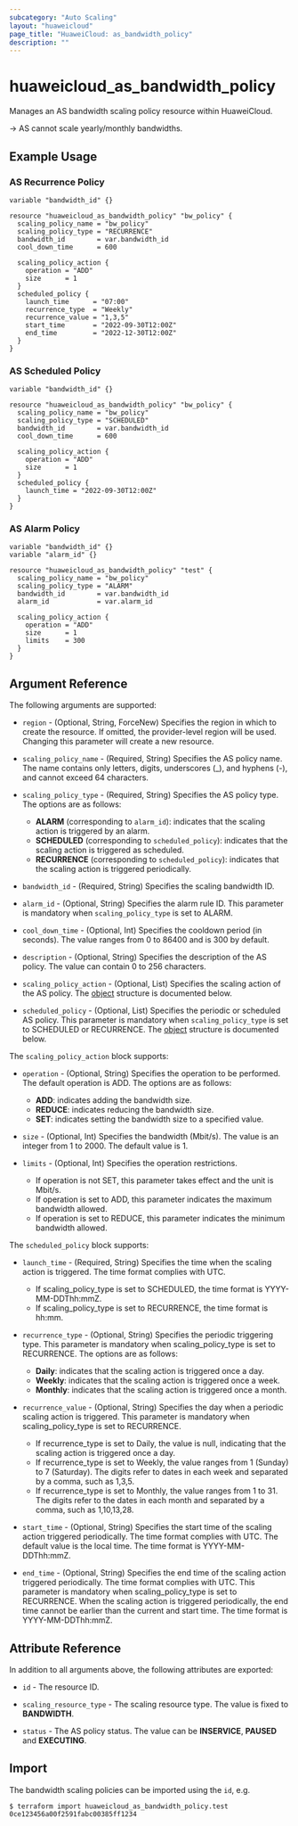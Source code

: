 ```yaml
---
subcategory: "Auto Scaling"
layout: "huaweicloud"
page_title: "HuaweiCloud: as_bandwidth_policy"
description: ""
---
```


# huaweicloud_as_bandwidth_policy

Manages an AS bandwidth scaling policy resource within HuaweiCloud.

-> AS cannot scale yearly/monthly bandwidths.

## Example Usage

### AS Recurrence Policy

```hcl
variable "bandwidth_id" {}

resource "huaweicloud_as_bandwidth_policy" "bw_policy" {
  scaling_policy_name = "bw_policy"
  scaling_policy_type = "RECURRENCE"
  bandwidth_id        = var.bandwidth_id
  cool_down_time      = 600

  scaling_policy_action {
    operation = "ADD"
    size      = 1
  }
  scheduled_policy {
    launch_time      = "07:00"
    recurrence_type  = "Weekly"
    recurrence_value = "1,3,5"
    start_time       = "2022-09-30T12:00Z"
    end_time         = "2022-12-30T12:00Z"
  }
}
```

### AS Scheduled Policy

```hcl
variable "bandwidth_id" {}

resource "huaweicloud_as_bandwidth_policy" "bw_policy" {
  scaling_policy_name = "bw_policy"
  scaling_policy_type = "SCHEDULED"
  bandwidth_id        = var.bandwidth_id
  cool_down_time      = 600

  scaling_policy_action {
    operation = "ADD"
    size      = 1
  }
  scheduled_policy {
    launch_time = "2022-09-30T12:00Z"
  }
}
```

### AS Alarm Policy

```hcl
variable "bandwidth_id" {}
variable "alarm_id" {}

resource "huaweicloud_as_bandwidth_policy" "test" {
  scaling_policy_name = "bw_policy"
  scaling_policy_type = "ALARM"
  bandwidth_id        = var.bandwidth_id
  alarm_id            = var.alarm_id

  scaling_policy_action {
    operation = "ADD"
    size      = 1
    limits    = 300
  }
}
```

## Argument Reference

The following arguments are supported:

* `region` - (Optional, String, ForceNew) Specifies the region in which to create the resource.
  If omitted, the provider-level region will be used. Changing this parameter will create a new resource.

* `scaling_policy_name` - (Required, String) Specifies the AS policy name.
  The name contains only letters, digits, underscores (_), and hyphens (-), and cannot exceed 64 characters.

* `scaling_policy_type` - (Required, String) Specifies the AS policy type. The options are as follows:
  - **ALARM** (corresponding to `alarm_id`): indicates that the scaling action is triggered by an alarm.
  - **SCHEDULED** (corresponding to `scheduled_policy`): indicates that the scaling action is triggered as scheduled.
  - **RECURRENCE** (corresponding to `scheduled_policy`): indicates that the scaling action is triggered periodically.

* `bandwidth_id` - (Required, String) Specifies the scaling bandwidth ID.

* `alarm_id` - (Optional, String) Specifies the alarm rule ID.
  This parameter is mandatory when `scaling_policy_type` is set to ALARM.

* `cool_down_time` - (Optional, Int) Specifies the cooldown period (in seconds).
  The value ranges from 0 to 86400 and is 300 by default.

* `description` - (Optional, String) Specifies the description of the AS policy.
  The value can contain 0 to 256 characters.

* `scaling_policy_action` - (Optional, List) Specifies the scaling action of the AS policy.
  The [object](#ASBandWidthPolicy_ScalingPolicyAction) structure is documented below.

* `scheduled_policy` - (Optional, List) Specifies the periodic or scheduled AS policy.
  This parameter is mandatory when `scaling_policy_type` is set to SCHEDULED or RECURRENCE.
  The [object](#ASBandWidthPolicy_ScheduledPolicy) structure is documented below.

<a name="ASBandWidthPolicy_ScalingPolicyAction"></a>
The `scaling_policy_action` block supports:

* `operation` - (Optional, String) Specifies the operation to be performed. The default operation is ADD.
  The options are as follows:
  - **ADD**: indicates adding the bandwidth size.
  - **REDUCE**: indicates reducing the bandwidth size.
  - **SET**: indicates setting the bandwidth size to a specified value.

* `size` - (Optional, Int) Specifies the bandwidth (Mbit/s).
  The value is an integer from 1 to 2000. The default value is 1.

* `limits` - (Optional, Int) Specifies the operation restrictions.
  - If operation is not SET, this parameter takes effect and the unit is Mbit/s.
  - If operation is set to ADD, this parameter indicates the maximum bandwidth allowed.
  - If operation is set to REDUCE, this parameter indicates the minimum bandwidth allowed.

<a name="ASBandWidthPolicy_ScheduledPolicy"></a>
The `scheduled_policy` block supports:

* `launch_time` - (Required, String) Specifies the time when the scaling action is triggered.
  The time format complies with UTC.
  - If scaling_policy_type is set to SCHEDULED, the time format is YYYY-MM-DDThh:mmZ.
  - If scaling_policy_type is set to RECURRENCE, the time format is hh:mm.

* `recurrence_type` - (Optional, String) Specifies the periodic triggering type.
  This parameter is mandatory when scaling_policy_type is set to RECURRENCE. The options are as follows:
  - **Daily**: indicates that the scaling action is triggered once a day.
  - **Weekly**: indicates that the scaling action is triggered once a week.
  - **Monthly**: indicates that the scaling action is triggered once a month.

* `recurrence_value` - (Optional, String) Specifies the day when a periodic scaling action is triggered.
  This parameter is mandatory when scaling_policy_type is set to RECURRENCE.
  - If recurrence_type is set to Daily, the value is null, indicating that the scaling action is triggered once a day.
  - If recurrence_type is set to Weekly, the value ranges from 1 (Sunday) to 7 (Saturday).
    The digits refer to dates in each week and separated by a comma, such as 1,3,5.
  - If recurrence_type is set to Monthly, the value ranges from 1 to 31.
    The digits refer to the dates in each month and separated by a comma, such as 1,10,13,28.

* `start_time` - (Optional, String) Specifies the start time of the scaling action triggered periodically.
  The time format complies with UTC. The default value is the local time.
  The time format is YYYY-MM-DDThh:mmZ.

* `end_time` - (Optional, String) Specifies the end time of the scaling action triggered periodically.
  The time format complies with UTC. This parameter is mandatory when scaling_policy_type is set to RECURRENCE.
  When the scaling action is triggered periodically, the end time cannot be earlier than the current and start time.
  The time format is YYYY-MM-DDThh:mmZ.

## Attribute Reference

In addition to all arguments above, the following attributes are exported:

* `id` - The resource ID.

* `scaling_resource_type` - The scaling resource type. The value is fixed to **BANDWIDTH**.

* `status` - The AS policy status. The value can be **INSERVICE**, **PAUSED** and **EXECUTING**.

## Import

The bandwidth scaling policies can be imported using the `id`, e.g.

```
$ terraform import huaweicloud_as_bandwidth_policy.test 0ce123456a00f2591fabc00385ff1234
```
